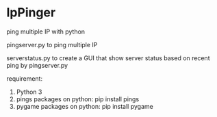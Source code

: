 # IpPinger
ping multiple IP with python

pingserver.py to ping multiple IP

serverstatus.py to create a GUI that show server status based on recent ping by pingserver.py

requirement:
1. Python 3
2. pings packages on python: pip install pings
3. pygame packages on python: pip install pygame
